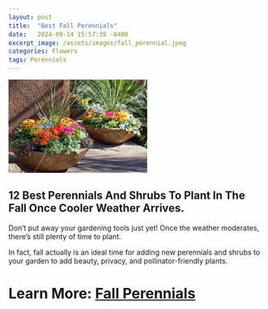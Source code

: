 ```yaml
---
layout: post
title:  "Best Fall Perennials"
date:   2024-09-14 15:57:39 -0400
excerpt_image: /assets/images/fall_perennial.jpeg
categories: Flowers
tags: Perennials
---
```


<img src="/assets/images/fall_perennial.jpeg">

## 12 Best Perennials And Shrubs To Plant In The Fall Once Cooler Weather Arrives.

Don’t put away your gardening tools just yet! Once the weather moderates, there’s still plenty of time to plant. 

In fact, fall actually is an ideal time for adding new perennials and shrubs to your garden to add beauty, privacy, and pollinator-friendly plants.  

# Learn More: [Fall Perennials](https://www.southernliving.com/perennials-shrubs-to-plant-in-fall-8710062)